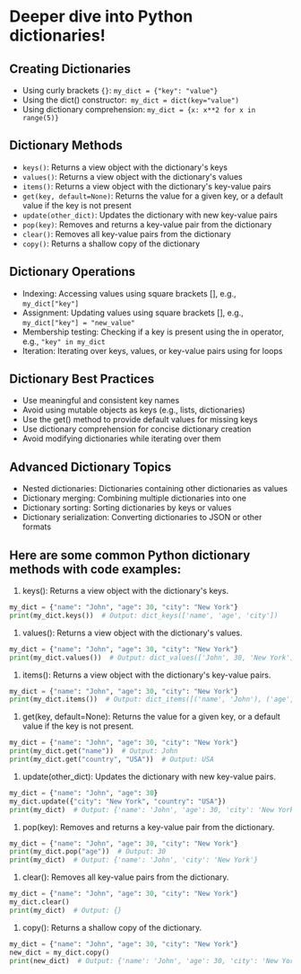 # Deeper dive into Python dictionaries!

## Creating Dictionaries

- Using curly brackets ```{}```: ```my_dict = {"key": "value"}```
- Using the dict() constructor:``` my_dict = dict(key="value")```
- Using dictionary comprehension: ```my_dict = {x: x**2 for x in range(5)}```

## Dictionary Methods

- ```keys()```: Returns a view object with the dictionary's keys
- ```values()```: Returns a view object with the dictionary's values
- ```items()```: Returns a view object with the dictionary's key-value pairs
- ```get(key, default=None)```: Returns the value for a given key, or a default value if the key is not present
- ```update(other_dict)```: Updates the dictionary with new key-value pairs
- ```pop(key)```: Removes and returns a key-value pair from the dictionary
- ```clear()```: Removes all key-value pairs from the dictionary
- ```copy()```: Returns a shallow copy of the dictionary

## Dictionary Operations

- Indexing: Accessing values using square brackets [], e.g., ```my_dict["key"]```
- Assignment: Updating values using square brackets [], e.g., ```my_dict["key"] = "new_value"```
- Membership testing: Checking if a key is present using the in operator, e.g., ```"key" in my_dict```
- Iteration: Iterating over keys, values, or key-value pairs using for loops

## Dictionary Best Practices

- Use meaningful and consistent key names
- Avoid using mutable objects as keys (e.g., lists, dictionaries)
- Use the get() method to provide default values for missing keys
- Use dictionary comprehension for concise dictionary creation
- Avoid modifying dictionaries while iterating over them

## Advanced Dictionary Topics

- Nested dictionaries: Dictionaries containing other dictionaries as values
- Dictionary merging: Combining multiple dictionaries into one
- Dictionary sorting: Sorting dictionaries by keys or values
- Dictionary serialization: Converting dictionaries to JSON or other formats

## Here are some common Python dictionary methods with code examples:

1. keys(): Returns a view object with the dictionary's keys.

```python
my_dict = {"name": "John", "age": 30, "city": "New York"}
print(my_dict.keys())  # Output: dict_keys(['name', 'age', 'city'])
```


1. values(): Returns a view object with the dictionary's values.

```python
my_dict = {"name": "John", "age": 30, "city": "New York"}
print(my_dict.values())  # Output: dict_values(['John', 30, 'New York'])
```

1. items(): Returns a view object with the dictionary's key-value pairs.

```python
my_dict = {"name": "John", "age": 30, "city": "New York"}
print(my_dict.items())  # Output: dict_items([('name', 'John'), ('age', 30), ('city', 'New York')])
```

1. get(key, default=None): Returns the value for a given key, or a default value if the key is not present.

```python
my_dict = {"name": "John", "age": 30, "city": "New York"}
print(my_dict.get("name"))  # Output: John
print(my_dict.get("country", "USA"))  # Output: USA
```

1. update(other_dict): Updates the dictionary with new key-value pairs.

```python
my_dict = {"name": "John", "age": 30}
my_dict.update({"city": "New York", "country": "USA"})
print(my_dict)  # Output: {'name': 'John', 'age': 30, 'city': 'New York', 'country': 'USA'}
```

1. pop(key): Removes and returns a key-value pair from the dictionary.

```python
my_dict = {"name": "John", "age": 30, "city": "New York"}
print(my_dict.pop("age"))  # Output: 30
print(my_dict)  # Output: {'name': 'John', 'city': 'New York'}
```

1. clear(): Removes all key-value pairs from the dictionary.

```python
my_dict = {"name": "John", "age": 30, "city": "New York"}
my_dict.clear()
print(my_dict)  # Output: {}
```

1. copy(): Returns a shallow copy of the dictionary.

```python
my_dict = {"name": "John", "age": 30, "city": "New York"}
new_dict = my_dict.copy()
print(new_dict)  # Output: {'name': 'John', 'age': 30, 'city': 'New York'}
```
